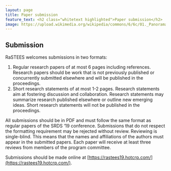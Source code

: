 ```yaml
---
layout: page
title: Paper submission
feature_text: <h2 class="whitetext highlighted">Paper submission</h2>
image: https://upload.wikimedia.org/wikipedia/commons/6/6c/01._Panorama_de_Lyon_pris_depuis_le_toit_de_la_Basilique_de_Fourvi%C3%A8re.jpg 
---
```


## Submission

RaSTEES welcomes submissions in two formats:
1. Regular research papers of at most 6 pages including references. Research
	papers should be work that is not previously published or concurrently
	submitted elsewhere and will be published in the proceedings.
2. Short research statements of at most 1-2 pages. Research statements aim at
	fostering discussion and collaboration. Research statements may summarize
	research published elsewhere or outline new emerging ideas.  Short research
	statements will not be published in the proceedings.

All submissions should be in PDF and must follow the same format as regular
papers of the SRDS ‘19 conference. Submissions that do not respect the
formatting requirement may be rejected without review.  Reviewing is
single-blind. This means that the names and affiliations of the authors must
appear in the submitted papers. Each paper will receive at least three reviews
from members of the program committee.

Submissions should be made online at [https://rastees19.hotcrp.com/](https://rastees19.hotcrp.com/). 
